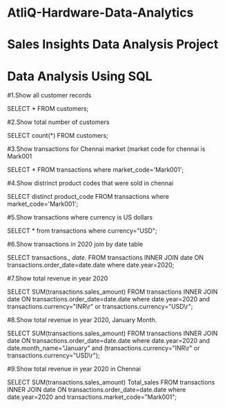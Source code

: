# AtliQ-Hardware-Data-Analytics

# Sales Insights Data Analysis Project

# Data Analysis Using SQL

#1.Show all customer records

SELECT * FROM customers;


#2.Show total number of customers

SELECT count(*) FROM customers;

#3.Show transactions for Chennai market (market code for chennai is Mark001

SELECT * FROM transactions where market_code='Mark001';

#4.Show distrinct product codes that were sold in chennai

SELECT distinct product_code FROM transactions where market_code='Mark001';

#5.Show transactions where currency is US dollars

SELECT * from transactions where currency="USD";

#6.Show transactions in 2020 join by date table

SELECT transactions.*, date.* FROM transactions INNER JOIN date ON transactions.order_date=date.date where date.year=2020;

#7.Show total revenue in year 2020

SELECT SUM(transactions.sales_amount) FROM transactions INNER JOIN date ON transactions.order_date=date.date 
where date.year=2020 and transactions.currency="INR\r" or transactions.currency="USD\r";
	
#8.Show total revenue in year 2020, January Month.

SELECT SUM(transactions.sales_amount) FROM transactions INNER JOIN date ON transactions.order_date=date.date 
where date.year=2020 and date.month_name="January" and (transactions.currency="INR\r" or transactions.currency="USD\r");

#9.Show total revenue in year 2020 in Chennai

SELECT SUM(transactions.sales_amount) Total_sales FROM transactions INNER JOIN date ON transactions.order_date=date.date 
where date.year=2020 and transactions.market_code="Mark001";

